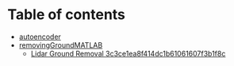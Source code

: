 # Table of contents

* [autoencoder](README.md)
* [removingGroundMATLAB](removinggroundmatlab/README.md)
  * [Lidar Ground Removal 3c3ce1ea8f414dc1b61061607f3b1f8c](<removingGroundMATLAB/Lidar Ground Removal 3c3ce1ea8f414dc1b61061607f3b1f8c.md>)

